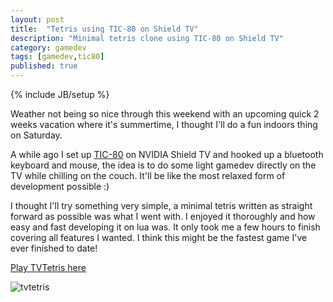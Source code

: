 ```yaml
---
layout: post
title:  "Tetris using TIC-80 on Shield TV"
description: "Minimal tetris clone using TIC-80 on Shield TV"
category: gamedev
tags: [gamedev,tic80]
published: true
---
```


{% include JB/setup %}

[tvtetris]: {{site.baseurl}}assets/gifs/tvtetris.gif

Weather not being so nice through this weekend with an upcoming quick 2 weeks vacation where it's summertime, I thought I'll do a fun indoors thing on Saturday.

A while ago I set up [TIC-80](https://tic.computer/) on NVIDIA Shield TV and hooked up a bluetooth keyboard and mouse, the idea is to do some light gamedev directly on the TV while chilling on the couch. It'll be like the most relaxed form of development possible :)

I thought I'll try something very simple, a minimal tetris written as straight forward as possible was what I went with. I enjoyed it thoroughly and how easy and fast developing it on lua was. It only took me a few hours to finish covering all features I wanted. I think this might be the fastest game I've ever finished to date!

[Play TVTetris here](https://tic.computer/play?cart=912)

![tvtetris](https://tic.computer/play?cart=912)